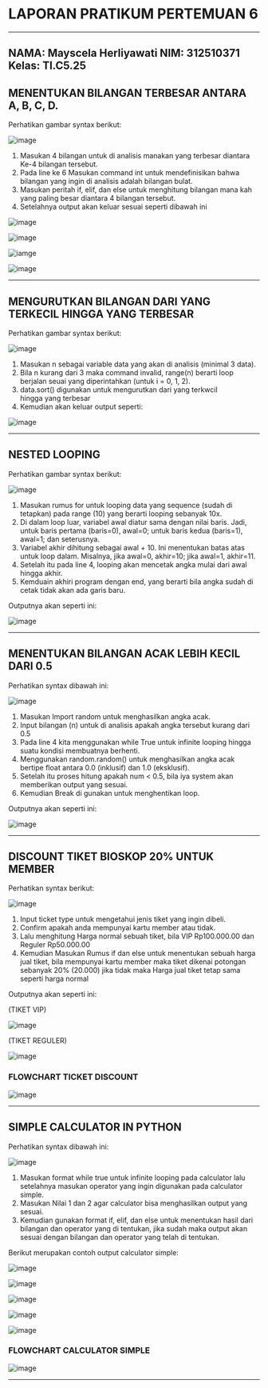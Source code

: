 # LAPORAN PRATIKUM PERTEMUAN 6 
----------------------------------
NAMA: Mayscela Herliyawati 
NIM: 312510371
Kelas: TI.C5.25
----------------------------------

## MENENTUKAN BILANGAN TERBESAR ANTARA A, B, C, D.
Perhatikan gambar syntax berikut:


 ![image](https://github.com/scellaa/labpy02/blob/c326944ac88ca0c1db723df1292ec0f77763c65e/Input%20Output%20syntax/FILE%20COMMAND%20SS%20PY%20PER%206/Lat%201%20py%20%20input%20(the%20greater%20number).jpg)

1. Masukan 4 bilangan untuk di analisis manakan yang terbesar diantara Ke-4 bilangan tersebut.
2. Pada line ke 6 Masukan command int untuk mendefinisikan bahwa bilangan yang ingin di analisis adalah bilangan bulat.
3. Masukan peritah if, elif, dan else untuk menghitung bilangan mana kah yang paling besar diantara 4 bilangan tersebut.
4. Setelahnya output akan keluar sesuai seperti dibawah ini

   
 ![image](https://github.com/scellaa/labpy02/blob/c326944ac88ca0c1db723df1292ec0f77763c65e/Input%20Output%20syntax/FILE%20COMMAND%20SS%20PY%20PER%206/Output%20lat%201%20py%20(a%20is%20greater).jpg)

 ![image](https://github.com/scellaa/labpy02/blob/c326944ac88ca0c1db723df1292ec0f77763c65e/Input%20Output%20syntax/FILE%20COMMAND%20SS%20PY%20PER%206/Output%20lat%20py%201%20(b%20is%20greater).jpg)

 ![iamge](https://github.com/scellaa/labpy02/blob/c326944ac88ca0c1db723df1292ec0f77763c65e/Input%20Output%20syntax/FILE%20COMMAND%20SS%20PY%20PER%206/Output%20lat%201%20py%20(c%20is%20greater).jpg)

 ![image]( https://github.com/scellaa/labpy02/blob/c326944ac88ca0c1db723df1292ec0f77763c65e/Input%20Output%20syntax/FILE%20COMMAND%20SS%20PY%20PER%206/Output%20lat%201%20py%20(d%20is%20greater).jpg)


-----------------------------------------------------------------------------------------------------------------------
## MENGURUTKAN BILANGAN DARI YANG TERKECIL HINGGA YANG TERBESAR
Perhatikan gambar syntax berikut:


 ![image](https://github.com/scellaa/labpy02/blob/c326944ac88ca0c1db723df1292ec0f77763c65e/Input%20Output%20syntax/FILE%20COMMAND%20SS%20PY%20PER%206/Input%20Lat%202%20(Data%20Sortir).jpg)


1. Masukan n sebagai variable data yang akan di analisis (minimal 3 data).
2. Bila n kurang dari 3 maka command invalid, range(n) berarti loop berjalan seuai yang diperintahkan (untuk i = 0, 1, 2).
3. data.sort() digunakan untuk mengurutkan dari yang terkwcil hingga yang terbesar
4. Kemudian akan keluar output seperti:

   
 ![image](https://github.com/scellaa/labpy02/blob/c326944ac88ca0c1db723df1292ec0f77763c65e/Input%20Output%20syntax/FILE%20COMMAND%20SS%20PY%20PER%206/Output%20lat%202.jpg)


-----------------------------------------------------------------------------------------------------------------------
## NESTED LOOPING
Perhatikan gambar syntax berikut:


 ![image](https://github.com/scellaa/labpy02/blob/c326944ac88ca0c1db723df1292ec0f77763c65e/Input%20Output%20syntax/FILE%20COMMAND%20SS%20PY%20PER%206/Input%20LAB%203%20%20lat%201%20(%20NESTED%20LOOPING).jpg)


1. Masukan rumus for untuk looping data yang sequence (sudah di tetapkan) pada range (10) yang berarti looping sebanyak 10x.
2. Di dalam loop luar, variabel awal diatur sama dengan nilai baris. Jadi, untuk baris pertama (baris=0), awal=0; untuk baris kedua (baris=1), awal=1; dan seterusnya.
3. Variabel akhir dihitung sebagai awal + 10. Ini menentukan batas atas untuk loop dalam. Misalnya, jika awal=0, akhir=10; jika awal=1, akhir=11.
4. Setelah itu pada line 4, looping akan mencetak angka mulai dari awal hingga akhir.
5. Kemduain akhiri program dengan end, yang berarti bila angka sudah di cetak tidak akan ada garis baru.
   
Outputnya akan seperti ini:


 ![image](https://github.com/scellaa/labpy02/blob/c326944ac88ca0c1db723df1292ec0f77763c65e/Input%20Output%20syntax/FILE%20COMMAND%20SS%20PY%20PER%206/output%20LAB%203%20lat%201%20(NESTED%20LOOPING).jpg)


---------------------------------------------------------------------------------------------------------------------
## MENENTUKAN BILANGAN ACAK LEBIH KECIL DARI 0.5
Perhatikan syntax dibawah ini:


 ![image](https://github.com/scellaa/labpy02/blob/959902343528f6e2c7e00e38ceceddd1bfe609c0/Input%20Output%20syntax/FILE%20COMMAND%20SS%20PY%20PER%206/INPUT%20BILANGAN%20KURANG%20DARI%200.5.jpg)


1. Masukan Import random untuk menghasilkan angka acak.
2. Input bilangan (n) untuk di analisis apakah angka tersebut kurang dari 0.5
3. Pada line 4 kita menggunakan while True untuk infinite looping hingga suatu kondisi membuatnya berhenti.
4. Menggunakan random.random() untuk menghasilkan angka acak bertipe float antara 0.0 (inklusif) dan 1.0 (eksklusif).
5. Setelah itu proses hitung apakah num < 0.5, bila iya system akan memberikan output yang sesuai.
6. Kemudian Break di gunakan untuk menghentikan loop.
   
Outputnya akan seperti ini:


 ![image](https://github.com/scellaa/labpy02/blob/c326944ac88ca0c1db723df1292ec0f77763c65e/Input%20Output%20syntax/FILE%20COMMAND%20SS%20PY%20PER%206/Ouput%20(%20BILANGAN%20KURANG%20DARI%200.5).jpg)


---------------------------------------------------------------------------------------------------------------------
## DISCOUNT TIKET BIOSKOP 20% UNTUK MEMBER
Perhatikan syntax berikut:


 ![image](https://github.com/scellaa/labpy02/blob/c326944ac88ca0c1db723df1292ec0f77763c65e/Input%20Output%20syntax/FILE%20COMMAND%20SS%20PY%20PER%206/Input%20STUDI%20KASUS%201%20(TICKET%20DISCOUNT).jpg)


1. Input ticket type untuk mengetahui jenis tiket yang ingin dibeli.
2. Confirm apakah anda mempunyai kartu member atau tidak.
3. Lalu menghitung Harga normal sebuah tiket, bila VIP Rp100.000.00 dan Reguler Rp50.000.00 
4. Kemudian Masukan Rumus if dan else untuk menentukan sebuah harga jual tiket, bila mempunyai kartu member maka tiket dikenai potongan sebanyak 20% (20.000) jika tidak maka Harga jual tiket tetap sama seperti harga normal
   
Outputnya akan seperti ini:

(TIKET VIP)


 ![image](https://github.com/scellaa/labpy02/blob/c326944ac88ca0c1db723df1292ec0f77763c65e/Input%20Output%20syntax/FILE%20COMMAND%20SS%20PY%20PER%206/Output%20(TICKET%20DISCOUNT%20VIP).jpg)


(TIKET REGULER)


 ![image](https://github.com/scellaa/labpy02/blob/c326944ac88ca0c1db723df1292ec0f77763c65e/Input%20Output%20syntax/FILE%20COMMAND%20SS%20PY%20PER%206/Output%20(TICKET%20DISCOUNT%20REGULER).jpg)


### FLOWCHART TICKET DISCOUNT
 ![image](https://github.com/scellaa/labpy02/blob/c326944ac88ca0c1db723df1292ec0f77763c65e/Input%20Output%20syntax/FILE%20COMMAND%20SS%20PY%20PER%206/Fowchart%20ticket%20discont.jpg)


----------------------------------------------------------------------------------------------------------------------
## SIMPLE CALCULATOR IN PYTHON
Perhatikan syntax dibawah ini:


 ![image](https://github.com/scellaa/labpy02/blob/c326944ac88ca0c1db723df1292ec0f77763c65e/Input%20Output%20syntax/FILE%20COMMAND%20SS%20PY%20PER%206/Input%20Studi%20kasus%202%20(%20CALCULATOR).jpg)


1. Masukan format while true untuk infinite looping pada calculator lalu setelahnya masukan operator yang ingin digunakan pada calculator simple.
2. Masukan Nilai 1 dan 2 agar calculator bisa menghasilkan output yang sesuai.
3. Kemudian gunakan format if, elif, dan else untuk menentukan hasil dari bilangan dan operator yang di tentukan, jika sudah maka output akan sesuai dengan bilangan dan operator yang telah di tentukan.
   
Berikut merupakan contoh output calculator simple:


 ![image](https://github.com/scellaa/labpy02/blob/c326944ac88ca0c1db723df1292ec0f77763c65e/Input%20Output%20syntax/FILE%20COMMAND%20SS%20PY%20PER%206/OUTPUT%20CALCULATOR%20(%2B).jpg)


 ![image](https://github.com/scellaa/labpy02/blob/c326944ac88ca0c1db723df1292ec0f77763c65e/Input%20Output%20syntax/FILE%20COMMAND%20SS%20PY%20PER%206/OUTPUT%20CALCULATOR%20(-).jpg)


 ![image](https://github.com/scellaa/labpy02/blob/959902343528f6e2c7e00e38ceceddd1bfe609c0/Input%20Output%20syntax/FILE%20COMMAND%20SS%20PY%20PER%206/OUTPUT%20CALCULATOR%20(MULTIPLICATION)%20.jpg)


 ![image](https://github.com/scellaa/labpy02/blob/959902343528f6e2c7e00e38ceceddd1bfe609c0/Input%20Output%20syntax/FILE%20COMMAND%20SS%20PY%20PER%206/OUTPUT%20CALCULATOR%20(slice).jpg)


 ![image](https://github.com/scellaa/labpy02/blob/959902343528f6e2c7e00e38ceceddd1bfe609c0/Input%20Output%20syntax/FILE%20COMMAND%20SS%20PY%20PER%206/OUTPUT%20CALCULATOR%20(EXIT).jpg )



### FLOWCHART CALCULATOR SIMPLE


 ![image](https://github.com/scellaa/labpy02/blob/c326944ac88ca0c1db723df1292ec0f77763c65e/Input%20Output%20syntax/FILE%20COMMAND%20SS%20PY%20PER%206/flowchart%20calculator.jpg)

--------------------------------------------------------------------------------------------------------------------------


